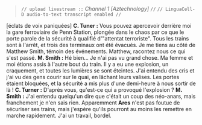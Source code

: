 > `// upload livestream ::` *Channel 1 [Aztechnology]* `//`
> `// LinguaCell-D audio-to-text transcript enabled //`

[éclats de voix paniquées]
**C. Tuner :** Vous pouvez apercevoir derrière moi la gare ferroviaire de Penn Station, plongée dans le chaos par ce que le porte parole de la sécurité à qualifié d'"attentat terroriste". Tous les trains sont à l'arrêt, et trois des terminaux ont été évacués. Je me tiens au côté de Matthew Smith, témoin des événements. Matthew, racontez nous ce qui s'est passé.
**M. Smith :** Hé bien... Je n'ai pas vu grand chose. Ma femme et moi étions assis à l'autre bout du train. Il  y a eu une explosion, un craquement, et toutes les lumières se sont éteintes. J'ai entendu des cris et j'ai vu des gens courir sur le quai, en lâchant leurs valises. Les portes étaient bloquées, et la sécurité a mis plus d'une demi-heure à nous sortir de là !
**C. Turner :** D'après vous, qu'est-ce qui a provoqué l'explosion ?
**M. Smith :** J'ai entendu quelqu'un dire que c'était un coup des néo-anars, mais franchement je n'en sais rien. Apparemment **Ares** n'est pas foutue de sécuriser ses trains, mais j'espère qu'ils pourront au moins les remettre en marche rapidement. J'ai un travail, bordel.
